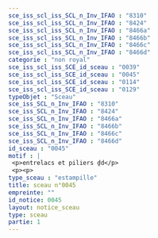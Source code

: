 ```yaml
---
sce_iss_scl_iss_SCL_n_Inv_IFAO : "8310"
sce_iss_scl_iss_SCL_n_Inv_IFAO : "8424"
sce_iss_scl_iss_SCL_n_Inv_IFAO : "8466a"
sce_iss_scl_iss_SCL_n_Inv_IFAO : "8466b"
sce_iss_scl_iss_SCL_n_Inv_IFAO : "8466c"
sce_iss_scl_iss_SCL_n_Inv_IFAO : "8466d"
categorie : "non royal"
sce_iss_scl_iss_SCE_id_sceau : "0039"
sce_iss_scl_iss_SCE_id_sceau : "0045"
sce_iss_scl_iss_SCE_id_sceau : "0114"
sce_iss_scl_iss_SCE_id_sceau : "0129"
typeObjet : "Sceau"
sce_iss_SCL_n_Inv_IFAO : "8310"
sce_iss_SCL_n_Inv_IFAO : "8424"
sce_iss_SCL_n_Inv_IFAO : "8466a"
sce_iss_SCL_n_Inv_IFAO : "8466b"
sce_iss_SCL_n_Inv_IFAO : "8466c"
sce_iss_SCL_n_Inv_IFAO : "8466d"
id_sceau : "0045"
motif : |
 <p>entrelacs et piliers ḏd</p>
 <p><p>
type_sceau : "estampille"
title: sceau n°0045
empreinte: ""
id_notice: 0045
layout: notice_sceau
type: sceau
partie: 1
---
```


